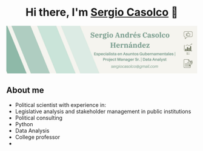 <div align="center">
<h1 align="center">Hi there, I'm <a href="https://www.linkedin.com/in/sergiocasolco/">Sergio Casolco</a> 👋</h1>
</div>

<img src="Banner Linkedin Creativo Rayas Sencillo Verde.jpg">

## About me
- Political scientist with experience in:
- Legislative analysis and stakeholder management in public institutions
- Political consulting
- Python
- Data Analysis
- College professor
- 

<!--
**SergeKazolk/SergeKazolk** is a ✨ _special_ ✨ repository because its `README.md` (this file) appears on your GitHub profile.



<!--
[![YouTube Channel Subscribers](https://img.shields.io/youtube/channel/subscribers/UCIjEgHA1vatSR2K4rfcdNRg?style=social)](https://youtube.com/aristidevs?sub_confirmation=1)
[![Twitch Status](https://img.shields.io/twitch/status/aristidevs?style=social)](https://www.twitch.tv/aristidevs)
[![GitHub followers](https://img.shields.io/github/followers/arisguimera?style=social)](https://github.com/ArisGuimera)
![Discord Shield](https://discordapp.com/api/guilds/807719549075980308/widget.png?style=shield)
<!--
## Sobre mi
<!--
- ⭐ Github Star ⭐ 
- 📲 Mobile developer
- 🎥 Te enseño a programar apps en [Youtube](https://youtube.com/aristidevs?sub_confirmation=1) (+110k subs)
- ✏️ Y por escrito en [CursoKotlin](https://cursokotlin.com)
- 📗 Autor del libro [Iniciación a Android en Kotlin. Casos prácticos](https://www.paraninfo.es/catalogo/9788428340922/iniciacion-a-android-en-kotlin--casos-practicos)
- 🧑‍🏫 Creador de [AppCademy](https://appcademy.dev)
<br>
